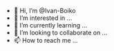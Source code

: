 - 👋 Hi, I’m @Ivan-Boiko
- 👀 I’m interested in ...
- 🌱 I’m currently learning ...
- 💞️ I’m looking to collaborate on ...
- 📫 How to reach me ...

<!---
Ivan-Boiko/Ivan-Boiko is a ✨ special ✨ repository because its `README.md` (this file) appears on your GitHub profile.
You can click the Preview link to take a look at your changes.
--->
